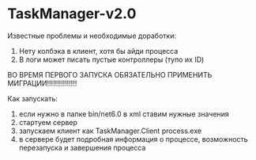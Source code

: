 # TaskManager-v2.0
Известные проблемы и необходимые доработки: 
1) Нету колбэка в клиент, хотя бы айди процесса
2) В логи может писать пустые контроллеры (тупо их ID)

ВО ВРЕМЯ ПЕРВОГО ЗАПУСКА ОБЯЗАТЕЛЬНО ПРИМЕНИТЬ МИГРАЦИИ!!!!!!!!!!!!!!!

Как запускать:
1) если нужно в папке bin/net6.0 в xml ставим нужные значения
2) стартуем сервер
3) запускаем клиент как TaskManager.Client process.exe 
4) в сервере будет подробная информация о процессе, возможность перезапуска и завершения процесса
